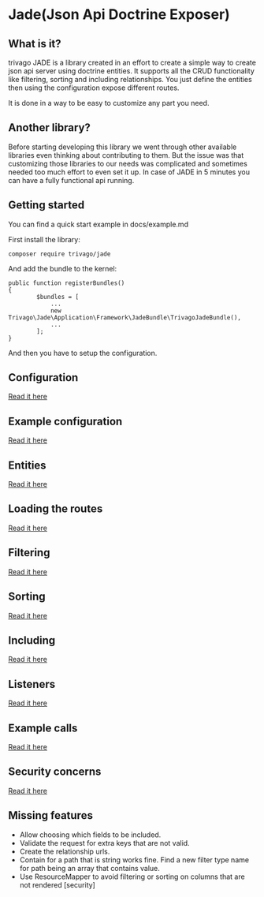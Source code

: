 Jade(Json Api Doctrine Exposer)
=============

What is it?
-------------
trivago JADE is a library created in an effort to create a simple way to create json api server using doctrine entities.
It supports all the CRUD functionality like filtering, sorting and including relationships.
You just define the entities then using the configuration expose different routes.

It is done in a way to be easy to customize any part you need.

Another library?
-------------
Before starting developing this library we went through other available libraries even thinking about contributing to them.
But the issue was that customizing those libraries to our needs was complicated and sometimes needed too much effort to even set it up.
In case of JADE in 5 minutes you can have a fully functional api running.

Getting started
-------------
You can find a quick start example in docs/example.md

First install the library:

`composer require trivago/jade`

And add the bundle to the kernel:

```
public function registerBundles()
{
        $bundles = [
            ...
            new Trivago\Jade\Application\Framework\JadeBundle\TrivagoJadeBundle(),
            ...
        ];
}
```

And then you have to setup the configuration.

Configuration
------------
[Read it here](docs/configuration.md)

Example configuration
------------
[Read it here](docs/example_configuration.md)

Entities
-------
[Read it here](docs/entities.md)

Loading the routes
-------
[Read it here](docs/routing.md)

Filtering
---------
[Read it here](docs/filtering.md)

Sorting
-------
[Read it here](docs/sorting.md)

Including
---------
[Read it here](docs/including.md)

Listeners
---------
[Read it here](docs/listeners.md)

Example calls
-------------
[Read it here](docs/example_calls.md)

Security concerns
-------------
[Read it here](docs/security_concerns.md)

Missing features
----------------
* Allow choosing which fields to be included.
* Validate the request for extra keys that are not valid.
* Create the relationship urls.
* Contain for a path that is string works fine. Find a new filter type name for path being an array that contains value.
* Use ResourceMapper to avoid filtering or sorting on columns that are not rendered [security]

